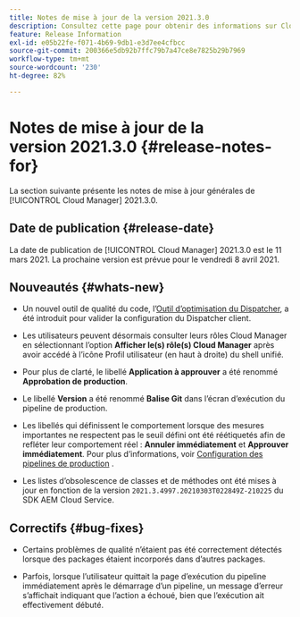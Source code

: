 ```yaml
---
title: Notes de mise à jour de la version 2021.3.0
description: Consultez cette page pour obtenir des informations sur Cloud Manager 2021.3.0
feature: Release Information
exl-id: e05b22fe-f071-4b69-9db1-e3d7ee4cfbcc
source-git-commit: 200366e5db92b7ffc79b7a47ce8e7825b29b7969
workflow-type: tm+mt
source-wordcount: '230'
ht-degree: 82%

---
```


# Notes de mise à jour de la version 2021.3.0 {#release-notes-for}

La section suivante présente les notes de mise à jour générales de [!UICONTROL Cloud Manager] 2021.3.0.

## Date de publication {#release-date}

La date de publication de [!UICONTROL Cloud Manager] 2021.3.0 est le 11 mars 2021.
La prochaine version est prévue pour le vendredi 8 avril 2021.

## Nouveautés {#whats-new}

* Un nouvel outil de qualité du code, l’[Outil d’optimisation du Dispatcher](https://experienceleague.adobe.com/docs/experience-manager-cloud-manager/using/how-to-use/custom-code-quality-rules.html?lang=fr#dispatcher-optimization-tool-rules), a été introduit pour valider la configuration du Dispatcher client.

* Les utilisateurs peuvent désormais consulter leurs rôles Cloud Manager en sélectionnant l’option **Afficher le(s) rôle(s) Cloud Manager** après avoir accédé à l’icône Profil utilisateur (en haut à droite) du shell unifié.

* Pour plus de clarté, le libellé **Application à approuver** a été renommé **Approbation de production**.

* Le libellé **Version** a été renommé **Balise Git** dans l’écran d’exécution du pipeline de production.

* Les libellés qui définissent le comportement lorsque des mesures importantes ne respectent pas le seuil défini ont été réétiquetés afin de refléter leur comportement réel : **Annuler immédiatement** et **Approuver immédiatement**. Pour plus d’informations, voir [Configuration des pipelines de production](/help/using/production-pipelines.md) .

* Les listes d’obsolescence de classes et de méthodes ont été mises à jour en fonction de la version `2021.3.4997.20210303T022849Z-210225` du SDK AEM Cloud Service.

## Correctifs {#bug-fixes}

* Certains problèmes de qualité n’étaient pas été correctement détectés lorsque des packages étaient incorporés dans d’autres packages.

* Parfois, lorsque l’utilisateur quittait la page d’exécution du pipeline immédiatement après le démarrage d’un pipeline, un message d’erreur s’affichait indiquant que l’action a échoué, bien que l’exécution ait effectivement débuté.
